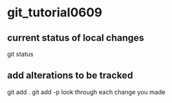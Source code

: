 # git_tutorial0609

## current status of local changes 
git status 

## add alterations to be tracked 
git add . 
git add -p look through each change you made 